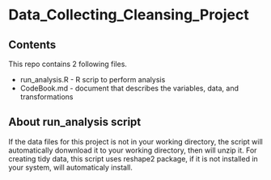 # Data_Collecting_Cleansing_Project
## Contents

This repo contains 2 following files.
* run_analysis.R - R scrip to perform analysis
* CodeBook.md - document that describes the variables, data, and transformations

## About run_analysis script
If the data files for this project is not in your working directory, the script will automatically donwnload it to your working directory, then will unzip it.
For creating tidy data, this script uses reshape2 package, if it is not installed in your system, will automaticaly install.
